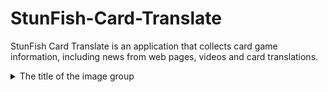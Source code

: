 # StunFish-Card-Translate
StunFish Card Translate is an application that collects card game information, including news from web pages, videos and card translations.

<details>
  <summary>The title of the image group</summary><details>
  <img src="https://github.com/l3allil2onz/StunFish-Card-Translate/blob/main/Images/1.png" name="image-1">
  <img src="https://github.com/l3allil2onz/StunFish-Card-Translate/blob/main/Images/2.png" name="image-2">
  <img src="https://github.com/l3allil2onz/StunFish-Card-Translate/blob/main/Images/3.png" name="image-3">
</details>
  <figure class='image-slider'
		 data-spacing='0'			
		 data-label1='Final'	
		 data-label2='Process'>		
	<img class='gallery-image'src='https://github.com/l3allil2onz/StunFish-Card-Translate/blob/main/Images/1.png'/>
	<img class='gallery-image'src='https://github.com/l3allil2onz/StunFish-Card-Translate/blob/main/Images/2.png'/>
	<img class='gallery-image'src='https://github.com/l3allil2onz/StunFish-Card-Translate/blob/main/Images/3.png'/>
	<img class='gallery-image'src='https://github.com/l3allil2onz/StunFish-Card-Translate/blob/main/Images/4.png'/>
</figure>
